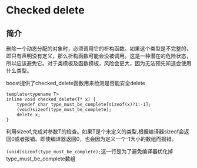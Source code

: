 # Checked delete

## 简介

删除一个动态分配的对象时，必须调用它的析构函数。如果这个类型是不完整的，即只有声明没有定义，那么析构函数可能会没被调用。这是一种潜在的危险状态，所以应该避免它。对于类模板及函数模板，风险会更大，因为无法预先知道会使用什么类型。

boost提供了checked_delete函数用来检测是否能安全delete

```
template<typename T>
inline void checked_delete(T* x) {
    typedef char type_must_be_complete[sizeof(x)?1:-1];
    (void)sizeof(type_must_be_complete);
    delete x;
}
```
利用sizeof,完成对参数T的检查。如果T是个未定义的类型,根据编译器sizeof会返回0或者报错。即使编译器返回0，也会因为定义一个-1大小的数组而报错。

`(void)sizeof(type_must_be_complete);`这一行是为了避免编译器优化掉type_must_be_complete数组